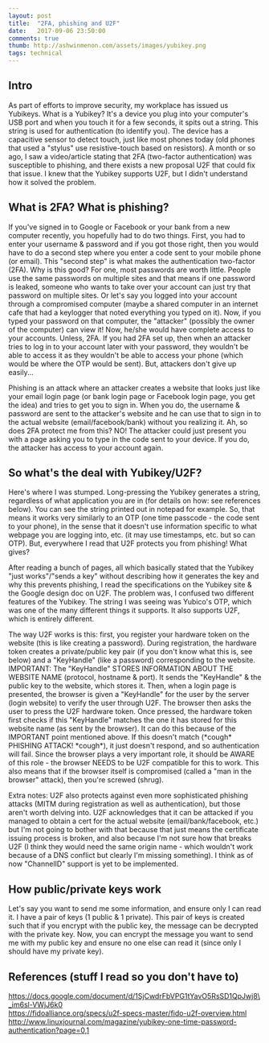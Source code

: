 ```yaml
---
layout: post
title:  "2FA, phishing and U2F"
date:   2017-09-06 23:50:00
comments: true
thumb: http://ashwinmenon.com/assets/images/yubikey.png
tags: technical 
---
```


## Intro
As part of efforts to improve security, my workplace has issued us Yubikeys. What is a Yubikey? It's a device you plug into your computer's USB port and when you touch it for a few seconds, it spits out a string. This string is used for authentication (to identify you). The device has a capacitive sensor to detect touch, just like most phones today (old phones that used a "stylus" use resistive-touch based on resistors). A month or so ago, I saw a video/article stating that 2FA (two-factor authentication) was susceptible to phishing, and there exists a new proposal U2F that could fix that issue. I knew that the Yubikey supports U2F, but I didn't understand how it solved the problem.

## What is 2FA? What is phishing?
If you've signed in to Google or Facebook or your bank from a new computer recently, you hopefully had to do two things. First, you had to enter your username & password and if you got those right, then you would have to do a second step where you enter a code sent to your mobile phone (or email). This "second step" is what makes the authentication two-factor (2FA). Why is this good? For one, most passwords are worth little. People use the same passwords on multiple sites and that means if one password is leaked, someone who wants to take over your account can just try that password on multiple sites. Or let's say you logged into your account through a compromised computer (maybe a shared computer in an internet cafe that had a keylogger that noted everything you typed on it). Now, if you typed your password on that computer, the "attacker" (possibly the owner of the computer) can view it! Now, he/she would have complete access to your accounts. Unless, 2FA. If you had 2FA set up, then when an attacker tries to log in to your account later with your password, they wouldn't be able to access it as they wouldn't be able to access your phone (which would be where the OTP would be sent). But, attackers don't give up easily...

Phishing is an attack where an attacker creates a website that looks just like your email login page (or bank login page or Facebook login page, you get the idea) and tries to get you to sign in. When you do, the username & password are sent to the attacker's website and he can use that to sign in to the actual website (email/facebook/bank) without you realizing it. Ah, so does 2FA protect me from this? NO! The attacker could just present you with a page asking you to type in the code sent to your device. If you do, the attacker has access to your account again.

## So what's the deal with Yubikey/U2F?
Here's where I was stumped. Long-pressing the Yubikey generates a string, regardless of what application you are in (for details on how: see references below). You can see the string printed out in notepad for example. So, that means it works very similarly to an OTP (one time passcode - the code sent to your phone), in the sense that it doesn't use information specific to what webpage you are logging into, etc. (it may use timestamps, etc. but so can OTP). But, everywhere I read that U2F protects you from phishing! What gives?

After reading a bunch of pages, all which basically stated that the Yubikey "just works"/"sends a key" without describing how it generates the key and why this prevents phishing, I read the specifications on the Yubikey site & the Google design doc on U2F. The problem was, I confused two different features of the Yubikey. The string I was seeing was Yubico's OTP, which was one of the many different things it supports. It also supports U2F, which is entirely different.

The way U2F works is this: first, you register your hardware token on the website (this is like creating a password). During registration, the hardware token creates a private/public key pair (if you don't know what this is, see below) and a "KeyHandle" (like a password) corresponding to the website. IMPORTANT: The "KeyHandle" STORES INFORMATION ABOUT THE WEBSITE NAME (protocol, hostname & port). It sends the "KeyHandle" & the public key to the website, which stores it. Then, when a login page is presented, the browser is given a "KeyHandle" for the user by the server (login website) to verify the user through U2F. The browser then asks the user to press the U2F hardware token. Once pressed, the hardware token first checks if this "KeyHandle" matches the one it has stored for this website name (as sent by the browser). It can do this because of the IMPORTANT point mentioned above. If this doesn't match (\*cough\* PHISHING ATTACK! \*cough\*), it just doesn't respond, and so authentication will fail. Since the browser plays a very important role, it should be AWARE of this role - the browser NEEDS to be U2F compatible for this to work. This also means that if the browser itself is compromised (called a "man in the browser" attack), then you're screwed (shrug).

Extra notes: U2F also protects against even more sophisticated phishing attacks (MITM during registration as well as authentication), but those aren't worth delving into. U2F acknowledges that it can be attacked if you managed to obtain a cert for the actual website (email/bank/facebook, etc.) but I'm not going to bother with that because that just means the certificate issuing process is broken, and also because I'm not sure how that breaks U2F (I think they would need the same origin name - which wouldn't work because of a DNS conflict but clearly I'm missing something). I think as of now "ChannelID" support is yet to be implemented.

## How public/private keys work
Let's say you want to send me some information, and ensure only I can read it. I have a pair of keys (1 public & 1 private). This pair of keys is created such that if you encrypt with the public key, the message can be decrypted with the private key. Now, you can encrypt the message you want to send me with my public key and ensure no one else can read it (since only I should have my private key).

## References (stuff I read so you don't have to)
https://docs.google.com/document/d/1SjCwdrFbVPG1tYavO5RsSD1QpJwj8\_im6sl-VWjJ6k0  
https://fidoalliance.org/specs/u2f-specs-master/fido-u2f-overview.html  
http://www.linuxjournal.com/magazine/yubikey-one-time-password-authentication?page=0,1
